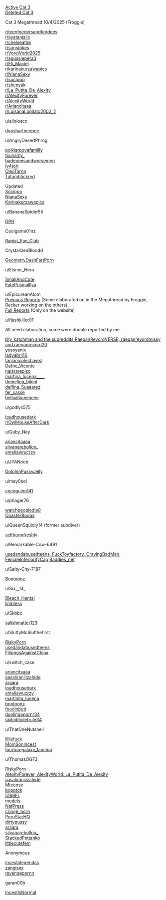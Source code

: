 [Active Cat 3](/Cat+3/Active)                                                             
[Deleted Cat 3](/Cat+3/Deleted)                                                           

Cat 3 Megathread 10/4/2025 (Froggie)             

[r/teenfeedersandfeedees](/Subs/teenfeedersandfeedees)                                      
[r/ayatanjalix](/Subs/ayatanjalix)                                                             
[r/chelseathe](/Subs/chelseathe)                                                            
[r/sunstokes](/Subs/sunstokes)                                                             
[r/VoreWorld2025](/Subs/VoreWorld2025)                                                    
[r/agusslepera3](/Subs/agusslepera3)                                                        
[r/Eli_Maciel](/Subs/Eli_Maciel)                                                              
[r/karinakurzawapics](/Subs/karinakurzawapics)                                              
[r/NianaSexy](/Subs/NianaSexy)                                                             
[r/socippo](/Subs/socippo)                                                                  
[r/zhenyak](/Subs/zhenyak)                                                                 
[r/La_Putita_De_Alexity](/Subs/La_Putita_De_Alexity)                                           
[r/AlexityForever](/Subs/AlexityForever)                                                       
[r/AlexityWorld](/Subs/AlexityWorld)                                                         
[r/Ariancitaaa](/Subs/Ariancitaaa)                                                           
[r/LuisanaLopilato2002_2](/Subs/LuisanaLopilato2002_2) 

u/alloioscc                                                               

[dooshartpeepee](/Subs2/dooshartpeepee)                                                      

u/AngryDesertPhrog                                              

[polkiarpovafamilly](/Subs2/polkiarpovafamilly)                                                 
[txunamy_](/subs/txunamy_)                                                               
[badmomsandworsemen](/Subs/r/badmomsandworsemen)                                    
[Iv4tori](/Subs/Iv4tori)                                                                        
[CleoTarna](/Subs/CleoTarna)                                                         
[Tatumbtickred](/Subs/Tatumbtickred)                                                         

Updated                                                                    
[Socippo](/Subs/Socippo)                                                                    
[NianaSexy](/Subs/NianaSexy)                                                                
[Karinakurzawapics](/Subs/Karinakurzawapics)                                                 

u/BananaSpider55                                                 

[DPH](/Subs2/DPH)                                                                           

Coolgame01nz                                                        

[Rapist_Fan_Club](/Subs2/Rapist_Fan_Club)                                                     

CrystalizedBloodd                                                  

[GeometryDashFartPorn](/Subs2/GeometryDashFartPorn)                                         

u/Eisner_Hero                                                         

[SmallAndCute](/Subs2/SmallAndCute)                                                         
[FatePrismalllya](/Subs2/FatePrismalllya)                                                       

u/EpicureanAtom                                                                                                    
[Previous Reports](/Reporters/EpicureanAtom) (Some elaborated on in the Megathread by Froggie, Recker working on the others).                                                              
[Full Reports](/1/Personal+Reports) (Only on the website)                       

u/flashkiller01                                                         

All need elaboration, some were double reported by me.                                                  

[lilly_katchman and the subreddits RaeganRevordVERSE, raeganrevordmissy and raeganrevord20](/Subs2/4subs)                                                       
[yosoyanix](/Subs2/yosoyanix)                                                                 
[ladyabril16](/Subs2/ladyabril16)                                                               
[tanianicolechavez](/Subs2/tanianicolechavez)                                                   
[Dafne_Vicente]()                                                         
[naiararepiso](/Subs2/naiararepiso)                                                             
[martina_lucena____](/Subs2/martina_lucena____)                                                  
[domelipa\_bikini](/Subs2/domelipa_bikini)                                                    
[delfina_Suaaarez](/Subs2/delfina_Suaaarez)     
[fer_sasse](/Subs2/fer_sasse)                                                  
[bellaalbaneseee](/Subs2/bellaalbaneseee)                                                     

u/godlys575                                                            

[loudhousedark](/Subs2/loudhousedark)                                                        
[r/OwlHouseAfterDark](/Dives/loudhousedark)                                            

u/Guby_Ney                                                             

[ariancitaaaa](/Subs2/ariancitaaaa)                                                             
[silvanarebolloo_](Subs2/silvanarebolloo_)                                                      
[ameliawrucrzy](/Subs2/ameliawrucrzy)                                                         

u/JYANoob                                                              

[DolphinPussyJelly](/Subs2/DolphinPussyJelly)                                                  

u/may0boi                                                                

[cocoquinn141](/Subs2/cocoquinn141)                                                         

u/phager76                                                              

[watchpeopledie8](Subs2/phager76)                                                    
[CoasterBoobs](Subs2/CoasterBoobs)                                                         

u/QueenSquidly14 (former subdiver)                  

[selfharmfreshly](/Subs2/selfharmfreshly)                                                       

u/Remarkable-Cow-6491                                      

[usedandabusedteens, FuckToyfactory, CravingBadMan, FemaleInferiorityCap](4SubsR.md)
[Baddies_net](/Subs2/Baddies_net)                                                             

u/Salty-City-7187                                                    

[Boptoonz](/Subs2/Boptoonz)                                                                  

u/Six__13_                                                                

[Bleach_Hentai](/Subs2/Bleach_Hentai)                                                         
[limbless](/Subs2/limbless)                                                                    

u/Skbbc                                                                    

[salishmatter123](/Subs2/salishmatter123)                                                      

u/SluttyMcSlutthefirst                                            

[RiskyPorn](/Subs2/RiskyPorn)                                                                 
[usedandabusedteens](/Subs2/usedandabusedteens)                                            
[FilipnosAgainstChina](/Subs2/FilipnosAgainstChina)                                             

u/switch_case                                                         

[ariancitaaaa](/Subs2/ariancitaaaaSC)                                                             
[aasaliraniiizahide](/Subs2/aasaliraniiizahide)                                                    
[araara](/Subs2/araara)                                                                       
[loudhousedark](/Subs2/loudhousedarkSC)                                                        
[ameliawucrzy](/Subs2/ameliawucrzy)                                                          
[martinita_lucena](/Subs/martinita_lucena)                                                     
[boptoonz](/Subs2/boptoonzSC)                                                                  
[foodinbutt](/Subs2/foodinbutt)                                                                
[duolingopornr34](/Subs2/duolingopornr34)                                                     
[skibiditoiletrule34](/Subs2/skibiditoiletrule34)                                                   

u/ThatOneNutshell                                                 

[lilliefuck](/Subs2/lilliefuck)                                                                    
[MomSonIncest](/Subs2/MomSonIncest)                                                        
[tourturegalaxy_fanclub](/Subs2/tourturegalaxy_fanclub)                                          

u/ThomasOG73                                                      

[RiskyPorn](/Subs2/RiskyPornT)                                                                 
[AlexityForever, AlexityWorld, La_Putita_De_Alexity](/Subs2/3Subs)                                              
[aasaliraniiizahide](/Subs2/aasaliraniiizahide)                                                    
[Mteensx](/Subs2/Mteensx)                                                                   
[bopptok](/Subs2/bopptok)                                                                    
[5169FL](/Subs2/5169FL)                                                                     
[models](/Subs2/models)                                                                      
[NatPress](/Subs2/NatPress)                                                                  
[cringe_porn](/Subs2/cringe_porn)                                                              
[PornStarHQ](/Subs2/PornStarHQ)                                                              
[dirtypussy](/Subs2/dirtypussy)                                                                
[araara](/Subs2/araaraT)                                                                       
[silvanarebolloo_](/Subs2/silvanarebolloo_T)                                                      
[StackedPettanko](/Subs2/StackedPettanko)                                                    
[littlecutefem](/Subs2/littlecutefem)                                                            

Anonymous                                                             

[incestolegendas](/Subs2/incestolegendas)                                                     
[zangisex](Subs2/zangisex)                                                                   
[revengepornn](/Subs/revengepornn)                                                          

garan00b                                                                  

[IncestIsNormal](/Subs/IncestIsNormal)
